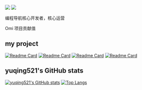 ![](https://visitor-badge.glitch.me/badge?page_id=yuqing521.readme)
![](http://antzuhl.cn:4000/get/@yuqing521.readme)

编程导航核心开发者，核心运营

Omi 项目贡献值

## my project
[![Readme Card](https://github-readme-stats.vercel.app/api/pin/?username=YuTools-FE&repo=yu-website)](https://github.com/YuTools-FE/yu-website)
[![Readme Card](https://github-readme-stats.vercel.app/api/pin/?username=YuTools-FE&repo=yu-react-template)](https://github.com/YuTools-FE/yu-react-template)
[![Readme Card](https://github-readme-stats.vercel.app/api/pin/?username=YuTools-FE&repo=yucli)](https://github.com/YuTools-FE/yucli)
[![Readme Card](https://github-readme-stats.vercel.app/api/pin/?username=YuTools-FE&repo=yu-components)](https://github.com/YuTools-FE/yu-components)
## yuqing521's GitHub stats
[![yuqing521's GitHub stats](https://github-readme-stats.vercel.app/api?username=yuqing521)](https://github.com/yuqing521/github-readme-stats)
[![Top Langs](https://github-readme-stats.vercel.app/api/top-langs/?username=yuqing521&layout=compact&hide=html)](https://github.com/yuqing521/github-readme-stats)

